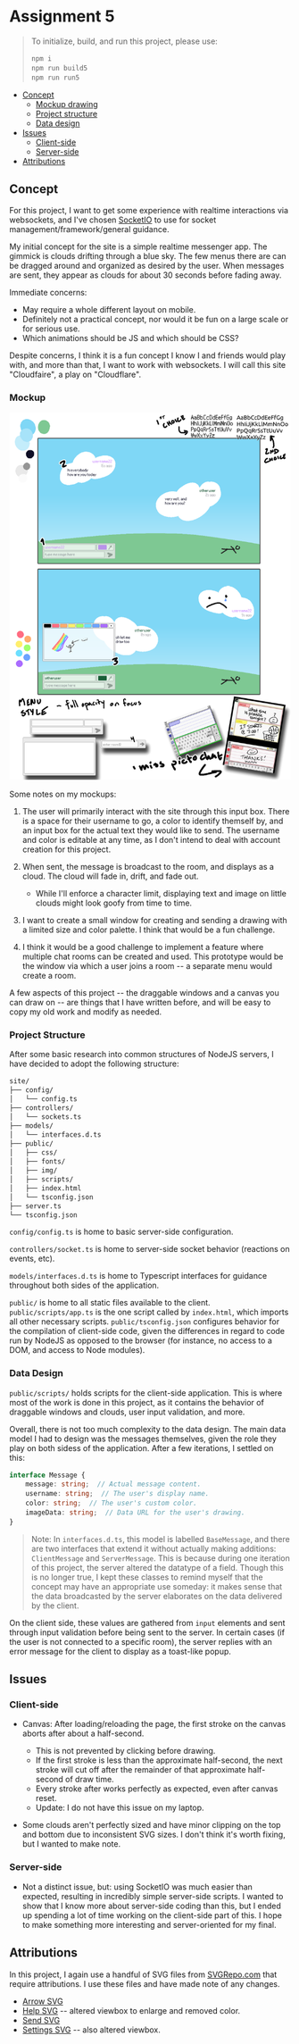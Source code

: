 # Assignment 5

> To initialize, build, and run this project, please use:
>   ```sh
>   npm i
>   npm run build5
>   npm run run5
>   ```


- [Concept](#concept)
    - [Mockup drawing](#mockup)
    - [Project structure](#project-structure)
    - [Data design](#data-design)
- [Issues](#issues)
    - [Client-side](#client-side)
    - [Server-side](#server-side)
- [Attributions](#attributions)


## Concept

For this project, I want to get some experience with realtime interactions via websockets, and I've chosen [SocketIO](https://socket.io/) to use for socket management/framework/general guidance.

My initial concept for the site is a simple realtime messenger app. The gimmick is clouds drifting through a blue sky. The few menus there are can be dragged around and organized as desired by the user. When messages are sent, they appear as clouds for about 30 seconds before fading away.

Immediate concerns:
- May require a whole different layout on mobile.
- Definitely not a practical concept, nor would it be fun on a large scale or for serious use.
- Which animations should be JS and which should be CSS?

Despite concerns, I think it is a fun concept I know I and friends would play with, and more than that, I want to work with websockets. I will call this site "Cloudfaire", a play on "Cloudflare".


### Mockup

![Site concept](./readme-src/concept.png)

Some notes on my mockups:

1. The user will primarily interact with the site through this input box. There is a space for their username to go, a color to identify themself by, and an input box for the actual text they would like to send. The username and color is editable at any time, as I don't intend to deal with account creation for this project.

2. When sent, the message is broadcast to the room, and displays as a cloud. The cloud will fade in, drift, and fade out.
    - While I'll enforce a character limit, displaying text and image on little clouds might look goofy from time to time.

3. I want to create a small window for creating and sending a drawing with a limited size and color palette. I think that would be a fun challenge.

4. I think it would be a good challenge to implement a feature where multiple chat rooms can be created and used. This prototype would be the window via which a user joins a room -- a separate menu would create a room.

A few aspects of this project -- the draggable windows and a canvas you can draw on -- are things that I have written before, and will be easy to copy my old work and modify as needed. 


### Project Structure

After some basic research into common structures of NodeJS servers, I have decided to adopt the following structure:

```
site/
├── config/
│   └── config.ts
├── controllers/
│   └── sockets.ts
├── models/
│   └── interfaces.d.ts
├── public/
│   ├── css/
│   ├── fonts/
│   ├── img/
│   ├── scripts/
│   ├── index.html
│   └── tsconfig.json
├── server.ts
└── tsconfig.json
```

`config/config.ts` is home to basic server-side configuration. 

`controllers/socket.ts` is home to server-side socket behavior (reactions on events, etc).

`models/interfaces.d.ts` is home to Typescript interfaces for guidance throughout both sides of the application.

`public/` is home to all static files available to the client. `public/scripts/app.ts` is the one script called by `index.html`, which imports all other necessary scripts. `public/tsconfig.json` configures behavior for the compilation of client-side code, given the differences in regard to code run by NodeJS as opposed to the browser (for instance, no access to a DOM, and access to Node modules).


### Data Design

`public/scripts/` holds scripts for the client-side application. This is where most of the work is done in this project, as it contains the behavior of draggable windows and clouds, user input validation, and more.

Overall, there is not too much complexity to the data design. The main data model I had to design was the messages themselves, given the role they play on both sidess of the application. After a few iterations, I settled on this:

```ts
interface Message {
    message: string;  // Actual message content.
    username: string;  // The user's display name.
    color: string;  // The user's custom color.
    imageData: string;  // Data URL for the user's drawing.
}
```
> Note: In `interfaces.d.ts`, this model is labelled `BaseMessage`, and there are two interfaces that extend it without actually making additions: `ClientMessage` and `ServerMessage`. This is because during one iteration of this project, the server altered the datatype of a field. Though this is no longer true, I kept these classes to remind myself that the concept may have an appropriate use someday: it makes sense that the data broadcasted by the server elaborates on the data delivered by the client.

On the client side, these values are gathered from `input` elements and sent through input validation before being sent to the server. In certain cases (if the user is not connected to a specific room), the server replies with an error message for the client to display as a toast-like popup.


## Issues

### Client-side

- Canvas: After loading/reloading the page, the first stroke on the canvas aborts after about a half-second.
    - This is not prevented by clicking before drawing.
    - If the first stroke is less than the approximate half-second, the next stroke will cut off after the remainder of that approximate half-second of draw time.
    - Every stroke after works perfectly as expected, even after canvas reset.
    - Update: I do not have this issue on my laptop.

- Some clouds aren't perfectly sized and have minor clipping on the top and bottom due to inconsistent SVG sizes. I don't think it's worth fixing, but I wanted to make note.


### Server-side

- Not a distinct issue, but: using SocketIO was much easier than expected, resulting in incredibly simple server-side scripts. I wanted to show that I know more about server-side coding than this, but I ended up spending a lot of time working on the client-side part of this. I hope to make something more interesting and server-oriented for my final.


## Attributions

In this project, I again use a handful of SVG files from [SVGRepo.com](https://www.svgrepo.com) that require attributions. I use these files and have made note of any changes.

- [Arrow SVG](https://www.svgrepo.com/svg/469643/right-arrow)
- [Help SVG](https://www.svgrepo.com/svg/507736/help) -- altered viewbox to enlarge and removed color.
- [Send SVG](https://www.svgrepo.com/svg/327524/send)
- [Settings SVG](https://www.svgrepo.com/svg/509221/settings) -- also altered viewbox.

